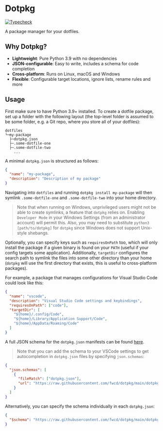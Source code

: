 # Dotpkg

[![Typecheck](https://github.com/fwcd/dotpkg/actions/workflows/typecheck.yml/badge.svg)](https://github.com/fwcd/dotpkg/actions/workflows/typecheck.yml)

A package manager for your dotfiles.

## Why Dotpkg?

- **Lightweight**: Pure Python 3.9 with no dependencies
- **JSON-configurable**: Easy to write, includes a schema for code completion
- **Cross-platform**: Runs on Linux, macOS and Windows
- **Flexible**: Configurable target locations, ignore lists, rename rules and more

## Usage

First make sure to have Python 3.9+ installed. To create a dotfile package, set up a folder with the following layout (the top-level folder is assumed to be some folder, e.g. a Git repo, where you store all of your dotfiles):

```
dotfiles
└─my-package
  ├─dotpkg.json
  ├─.some-dotfile-one
  ├─.some-dotfile-two
    ...
```

A minimal `dotpkg.json` is structured as follows:

```json
{
  "name": "my-package",
  "description": "Description of my package"
}
```

Navigating into `dotfiles` and running `dotpkg install my-package` will then symlink `.some-dotfile-one` and `.some-dotfile-two` into your home directory.

> Note that when running on Windows, unprivileged users might not be able to create symlinks, a feature that `dotpkg` relies on. Enabling `Developer Mode` in your Windows Settings (from an administrator account) will permit this. Also, you may need to substitute `python3 [path/to/dotpkg]` for `dotpkg` since Windows does not support Unix-style shebangs.

Optionally, you can specify keys such as `requiresOnPath` too, which will only install the package if a given binary is found on your `PATH` (useful if your config targets some application). Additionally, `targetDir` configures the search path to symlink the files into some other directory than your home (`dotpkg` will use the first directory that exists, this is useful to cross-platform packages).

For example, a package that manages configurations for Visual Studio Code could look like this:

```json
{
  "name": "vscode",
  "description": "Visual Studio Code settings and keybindings",
  "requiresOnPath": ["code"],
  "targetDir": [
    "${home}/.config/Code",
    "${home}/Library/Application Support/Code",
    "${home}/AppData/Roaming/Code"
  ]
}
```

A full JSON schema for the `dotpkg.json` manifests can be found [here](dotpkg.schema.json).

> Note that you can add the schema to your VSCode settings to get autocompletion in `dotpkg.json` files by specifying `json.schemas`:

```json
{
  "json.schemas": [
    {
      "fileMatch": ["dotpkg.json"],
      "url": "https://raw.githubusercontent.com/fwcd/dotpkg/main/dotpkg.schema.json"
    }
  ]
}
```

Alternatively, you can specify the schema individually in each `dotpkg.json`:

```json
{
  "$schema": "https://raw.githubusercontent.com/fwcd/dotpkg/main/dotpkg.schema.json"
}
```
